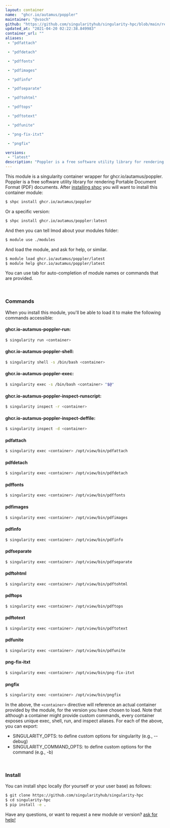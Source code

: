 ```yaml
---
layout: container
name:  "ghcr.io/autamus/poppler"
maintainer: "@vsoch"
github: "https://github.com/singularityhub/singularity-hpc/blob/main/registry/ghcr.io/autamus/poppler/container.yaml"
updated_at: "2021-04-20 02:22:38.849983"
container_url: ""
aliases:
 - "pdfattach"

 - "pdfdetach"

 - "pdffonts"

 - "pdfimages"

 - "pdfinfo"

 - "pdfseparate"

 - "pdftohtml"

 - "pdftops"

 - "pdftotext"

 - "pdfunite"

 - "png-fix-itxt"

 - "pngfix"

versions:
 - "latest"
description: "Poppler is a free software utility library for rendering Portable Document Format (PDF) documents."
---
```


This module is a singularity container wrapper for ghcr.io/autamus/poppler.
Poppler is a free software utility library for rendering Portable Document Format (PDF) documents.
After [installing shpc](#install) you will want to install this container module:

```bash
$ shpc install ghcr.io/autamus/poppler
```

Or a specific version:

```bash
$ shpc install ghcr.io/autamus/poppler:latest
```

And then you can tell lmod about your modules folder:

```bash
$ module use ./modules
```

And load the module, and ask for help, or similar.

```bash
$ module load ghcr.io/autamus/poppler/latest
$ module help ghcr.io/autamus/poppler/latest
```

You can use tab for auto-completion of module names or commands that are provided.

<br>

### Commands

When you install this module, you'll be able to load it to make the following commands accessible:

#### ghcr.io-autamus-poppler-run:

```bash
$ singularity run <container>
```

#### ghcr.io-autamus-poppler-shell:

```bash
$ singularity shell -s /bin/bash <container>
```

#### ghcr.io-autamus-poppler-exec:

```bash
$ singularity exec -s /bin/bash <container> "$@"
```

#### ghcr.io-autamus-poppler-inspect-runscript:

```bash
$ singularity inspect -r <container>
```

#### ghcr.io-autamus-poppler-inspect-deffile:

```bash
$ singularity inspect -d <container>
```


#### pdfattach
       
```bash
$ singularity exec <container> /opt/view/bin/pdfattach
```


#### pdfdetach
       
```bash
$ singularity exec <container> /opt/view/bin/pdfdetach
```


#### pdffonts
       
```bash
$ singularity exec <container> /opt/view/bin/pdffonts
```


#### pdfimages
       
```bash
$ singularity exec <container> /opt/view/bin/pdfimages
```


#### pdfinfo
       
```bash
$ singularity exec <container> /opt/view/bin/pdfinfo
```


#### pdfseparate
       
```bash
$ singularity exec <container> /opt/view/bin/pdfseparate
```


#### pdftohtml
       
```bash
$ singularity exec <container> /opt/view/bin/pdftohtml
```


#### pdftops
       
```bash
$ singularity exec <container> /opt/view/bin/pdftops
```


#### pdftotext
       
```bash
$ singularity exec <container> /opt/view/bin/pdftotext
```


#### pdfunite
       
```bash
$ singularity exec <container> /opt/view/bin/pdfunite
```


#### png-fix-itxt
       
```bash
$ singularity exec <container> /opt/view/bin/png-fix-itxt
```


#### pngfix
       
```bash
$ singularity exec <container> /opt/view/bin/pngfix
```



In the above, the `<container>` directive will reference an actual container provided
by the module, for the version you have chosen to load. Note that although a container
might provide custom commands, every container exposes unique exec, shell, run, and
inspect aliases. For each of the above, you can export:

 - SINGULARITY_OPTS: to define custom options for singularity (e.g., --debug)
 - SINGULARITY_COMMAND_OPTS: to define custom options for the command (e.g., -b)

<br>
  
### Install

You can install shpc locally (for yourself or your user base) as follows:

```bash
$ git clone https://github.com/singularityhub/singularity-hpc
$ cd singularity-hpc
$ pip install -e .
```

Have any questions, or want to request a new module or version? [ask for help!](https://github.com/singularityhub/singularity-hpc/issues)